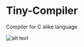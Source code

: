 # Tiny-Compiler
Compiler for C alike language

![alt text](https://github.com/[Mohameddnabil]/[Tiny-Compiler]/blob/[main]/TinyComplier.PNG?raw=true)

